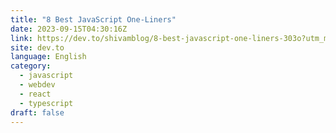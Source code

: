 ```yaml
---
title: "8 Best JavaScript One-Liners"
date: 2023-09-15T04:30:16Z
link: https://dev.to/shivamblog/8-best-javascript-one-liners-303o?utm_medium=RSS&utm_source=news.12bit.vn
site: dev.to
language: English
category:
  - javascript
  - webdev
  - react
  - typescript
draft: false
---
```

